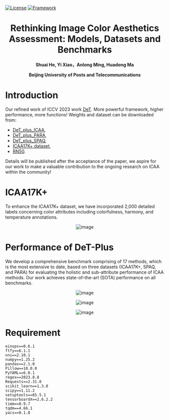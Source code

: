 [![License](https://img.shields.io/badge/License-Apache%202.0-blue.svg)](https://opensource.org/licenses/Apache-2.0)
[![Framework](https://img.shields.io/badge/PyTorch-%23EE4C2C.svg?&logo=PyTorch&logoColor=white)](https://pytorch.org/)

<div align="center">
<h1>
<b>
Rethinking Image Color Aesthetics Assessment: Models, Datasets and Benchmarks
</b>
</h1>
<h4>
<b>
Shuai He, Yi Xiao，Anlong Ming, Huadong Ma
    
Beijing University of Posts and Telecommunications
</b>
</h4>
</div>



# Introduction
Our refined work of ICCV 2023 work [DeT](https://github.com/woshidandan/Image-Color-Aesthetics-Assessment). More powerful framework, higher performance, more functions! Weights and dataset can be downloaded from: 
- [DeT_plus_ICAA](https://mega.nz/file/I1UjlYoD#fKkLdtubl5OXpQQXB37_OOy0A9kw8HpuQwW_x80MU-s),
- [DeT_plus_PARA](https://mega.nz/file/Mp82UKoI#7a4ik8jFBLnQewE0-bPNg5rz1F6-XMOp1WSXw_FG3XQ),
- [DeT_plus_SPAQ](https://mega.nz/file/Z9tUVJKI#HqgW77gxdtHF6QG5GfnLA31druLONw9IFlsvY3w4W_Q),
- [ICAA17K+ dataset](https://mega.nz/file/V8kwgLaD#ty6IG7gyQduanfd1ViloZVlREq18e0MuWwqCnvTMtiM),
- [RN50](https://mega.nz/file/9sUAzZIZ#Cu4C5QamEn41abU6yz_39IN0by-qIuMkRmh4YFBTy8I).

Details will be published after the acceptance of the paper, we aspire for our work to make a valuable contribution to the ongoing research on ICAA within the community!

# ICAA17K+
To enhance the ICAA17K+ dataset, we have incorporated 2,000 detailed labels concerning color attributes including colorfulness, harmony, and temperature annotations.
<div align="center">
    
![image](https://github.com/woshidandan/DeT-Plus/assets/15050507/561076c4-d14d-4f06-afab-82e986e64901)

</div>

# Performance of DeT-Plus
We develop a comprehensive benchmark comprising of 17 methods, which is the most extensive to date, based on three datasets (ICAA17K+, SPAQ, and PARA) for evaluating the holistic and sub-attribute performance of ICAA methods. Our work achieves state-of-the-art (SOTA) performance on all benchmarks.
<div align="center">
  
![image](https://github.com/woshidandan/DeT-Plus/assets/15050507/7269c1a4-8381-4b79-94e8-b9df5340f994)

![image](https://github.com/woshidandan/DeT-Plus/assets/15050507/589cfcaf-05c9-4af5-9083-87aae294e9ca)

![image](https://github.com/woshidandan/DeT-Plus/assets/15050507/81db22d9-6319-4da8-8708-0b96188e854a)

</div>

# Requirement
```
einops==0.6.1
ftfy==6.1.1
nni==2.10.1
numpy==1.25.2
pandas==2.1.0
Pillow==10.0.0
PyYAML==6.0.1
regex==2023.8.8
Requests==2.31.0
scikit_learn==1.3.0
scipy==1.11.2
setuptools==65.5.1
tensorboardX==2.6.2.2
timm==0.9.7
tqdm==4.66.1
yacs==0.1.8
```
